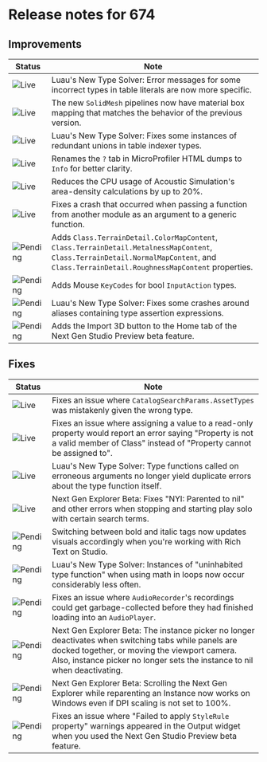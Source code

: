 # Release notes for 674

## Improvements

| Status | Note |
|--------|------|
| ![Live](https://img.shields.io/badge/Live-009E57?style=flat)  | Luau's New Type Solver: Error messages for some incorrect types in table literals are now more specific. |
| ![Live](https://img.shields.io/badge/Live-009E57?style=flat)  | The new `SolidMesh` pipelines now have material box mapping that matches the behavior of the previous version. |
| ![Live](https://img.shields.io/badge/Live-009E57?style=flat)  | Luau's New Type Solver: Fixes some instances of redundant unions in table indexer types. |
| ![Live](https://img.shields.io/badge/Live-009E57?style=flat)  | Renames the `?` tab in MicroProfiler HTML dumps to `Info` for better clarity. |
| ![Live](https://img.shields.io/badge/Live-009E57?style=flat)  | Reduces the CPU usage of Acoustic Simulation's area-density calculations by up to 20%. |
| ![Live](https://img.shields.io/badge/Live-009E57?style=flat)  | Fixes a crash that occurred when passing a function from another module as an argument to a generic function. |
| ![Pending](https://img.shields.io/badge/Pending-DEA517?style=flat)  | Adds `Class.TerrainDetail.ColorMapContent`, `Class.TerrainDetail.MetalnessMapContent`, `Class.TerrainDetail.NormalMapContent`, and `Class.TerrainDetail.RoughnessMapContent` properties. |
| ![Pending](https://img.shields.io/badge/Pending-DEA517?style=flat)  | Adds Mouse `KeyCodes` for bool `InputAction` types. |
| ![Pending](https://img.shields.io/badge/Pending-DEA517?style=flat)  | Luau's New Type Solver: Fixes some crashes around aliases containing type assertion expressions. |
| ![Pending](https://img.shields.io/badge/Pending-DEA517?style=flat)  | Adds the Import 3D button to the Home tab of the Next Gen Studio Preview beta feature. |
## Fixes

| Status | Note |
|--------|------|
| ![Live](https://img.shields.io/badge/Live-009E57?style=flat)  | Fixes an issue where `CatalogSearchParams.AssetTypes` was mistakenly given the wrong type. |
| ![Live](https://img.shields.io/badge/Live-009E57?style=flat)  | Fixes an issue where assigning a value to a read-only property would report an error saying "Property is not a valid member of Class" instead of "Property cannot be assigned to". |
| ![Live](https://img.shields.io/badge/Live-009E57?style=flat)  | Luau's New Type Solver: Type functions called on erroneous arguments no longer yield duplicate errors about the type function itself. |
| ![Live](https://img.shields.io/badge/Live-009E57?style=flat)  | Next Gen Explorer Beta: Fixes "NYI: Parented to nil" and other errors when stopping and starting play solo with certain search terms. |
| ![Pending](https://img.shields.io/badge/Pending-DEA517?style=flat)  | Switching between bold and italic tags now updates visuals accordingly when you're working with Rich Text on Studio. |
| ![Pending](https://img.shields.io/badge/Pending-DEA517?style=flat)  | Luau's New Type Solver: Instances of "uninhabited type function" when using math in loops now occur considerably less often. |
| ![Pending](https://img.shields.io/badge/Pending-DEA517?style=flat)  | Fixes an issue where `AudioRecorder`'s recordings could get garbage-collected before they had finished loading into an `AudioPlayer`. |
| ![Pending](https://img.shields.io/badge/Pending-DEA517?style=flat)  | Next Gen Explorer Beta: The instance picker no longer deactivates when switching tabs while panels are docked together, or moving the viewport camera. Also, instance picker no longer sets the instance to nil when deactivating.  |
| ![Pending](https://img.shields.io/badge/Pending-DEA517?style=flat)  | Next Gen Explorer Beta: Scrolling the Next Gen Explorer while reparenting an Instance now works on Windows even if DPI scaling is not set to 100%. |
| ![Pending](https://img.shields.io/badge/Pending-DEA517?style=flat)  | Fixes an issue where "Failed to apply `StyleRule` property" warnings appeared in the Output widget when you used the Next Gen Studio Preview beta feature. |

